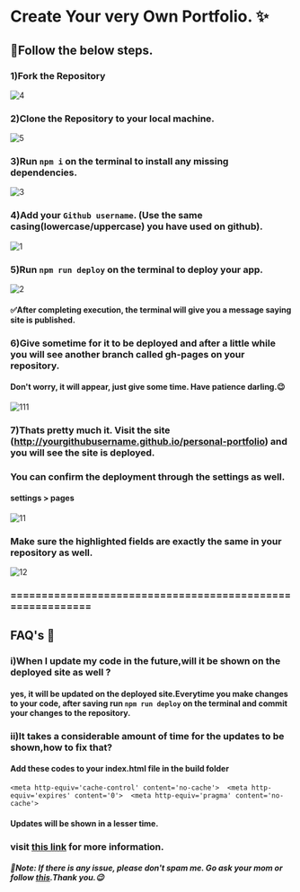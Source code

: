 # Create Your very Own Portfolio. ✨

## 🛑Follow the below steps. 

### 1)Fork the Repository

![4](https://github.com/TheCodingTrio/personal-portfolio/assets/96247301/d55fd793-3c04-4ff6-9977-e4493d8b3c59)


### 2)Clone the Repository to your local machine.

![5](https://github.com/TheCodingTrio/personal-portfolio/assets/96247301/b313b25c-6fcf-42fa-a5e9-66f7aff3479a)


### 3)Run `npm i` on the terminal to install any missing dependencies.

![3](https://github.com/TheCodingTrio/personal-portfolio/assets/96247301/d6f6cf44-4a17-438d-bf5a-8da952eff0ac)


### 4)Add your `Github username`. (Use the same casing(lowercase/uppercase) you have used on github).

![1](https://github.com/TheCodingTrio/personal-portfolio/assets/96247301/72211295-ea8d-4281-bb23-9470670d9870)


### 5)Run `npm run deploy` on the terminal to deploy your app.

![2](https://github.com/TheCodingTrio/personal-portfolio/assets/96247301/7e7ad3cd-00e6-4874-9771-41fff103f6f3)
#### ✅After completing execution, the terminal will give you a message saying site is published.

### 6)Give sometime for it to be deployed and after a little while you will see another branch called gh-pages on your repository.
#### Don't worry, it will appear, just give some time. Have patience darling.😉

![111](https://github.com/TheCodingTrio/personal-portfolio/assets/96247301/5bf29f3f-7fd3-4f54-b4f7-a3772423199b)


### 7)Thats pretty much it. Visit the site (http://yourgithubusername.github.io/personal-portfolio) and you will see the site is deployed.

### You can confirm the deployment through the settings as well.
#### settings > pages

![11](https://github.com/TheCodingTrio/personal-portfolio/assets/96247301/3406603a-9b90-48e4-8c80-09f2e1979d00)


### Make sure the highlighted fields are exactly the same in your repository as well.

![12](https://github.com/TheCodingTrio/personal-portfolio/assets/96247301/5718dac6-470e-428c-94dc-34594ad787fb)

### ==========================================================
## FAQ's 🙋
### i)When I update my code in the future,will it be shown on the deployed site as well ?
#### yes, it will be updated on the deployed site.Everytime you make changes to your code, after saving run `npm run deploy` on the terminal and commit your changes to the repository.

### ii)It takes a considerable amount of time for the updates to be shown,how to fix that?
#### Add these codes to your index.html file in the build folder
`<meta http-equiv='cache-control' content='no-cache'> 
<meta http-equiv='expires' content='0'> 
<meta http-equiv='pragma' content='no-cache'>`
#### Updates will be shown in a lesser time.
### visit [this link](https://stackoverflow.com/questions/24851824/how-long-does-it-take-for-github-page-to-show-changes-after-changing-index-html) for more information.



##### 🛑Note: If there is any issue, please don't spam me. Go ask your mom or follow [this](https://www.youtube.com/watch?v=Q9n2mLqXFpU).Thank you.😉
